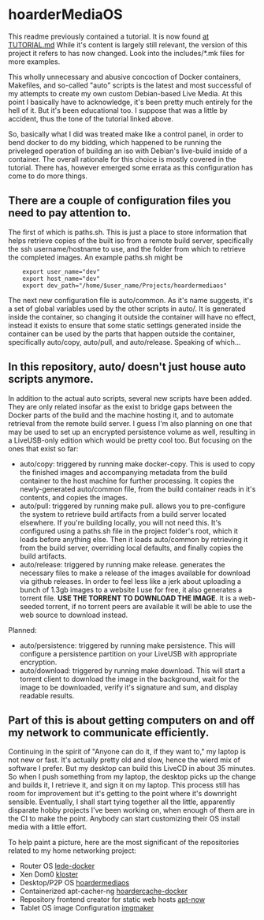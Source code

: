 hoarderMediaOS
==============

This readme previously contained a tutorial. It is now found
[at TUTORIAL.md](https://github.com/cmotc/hoarderMediaOS/blob/master/TUTORIAL.md)
While it's content is largely still relevant, the version of this project it
refers to has now changed. Look into the includes/*.mk files for more examples.

This wholly unnecessary and abusive concoction of Docker containers, Makefiles,
and so-called "auto" scripts is the latest and most successful of my attempts to
create my own custom Debian-based Live Media. At this point I basically have to
acknowledge, it's been pretty much entirely for the hell of it. But it's been
educational too. I suppose that was a little by accident, thus the tone of the
tutorial linked above.

So, basically what I did was treated make like a control panel, in order to bend
docker to do my bidding, which happened to be running the priveleged operation
of building an iso with Debian's live-build inside of a container. The overall
rationale for this choice is mostly covered in the tutorial. There has, however
emerged some errata as this configuration has come to do more things.

There are a couple of configuration files you need to pay attention to.
-----------------------------------------------------------------------

The first of which is paths.sh. This is just a place to store information that
helps retrieve copies of the built iso from a remote build server, specifically
the ssh username/hostname to use, and the folder from which to retrieve the
completed images. An example paths.sh might be

        export user_name="dev"
        export host_name="dev"
        export dev_path="/home/$user_name/Projects/hoardermediaos"

The next new configuration file is auto/common. As it's name suggests, it's a
set of global variables used by the other scripts in auto/. It is generated
inside the container, so changing it outside the container will have no effect,
instead it exists to ensure that some static settings generated inside the
container can be used by the parts that happen outside the container,
specifically auto/copy, auto/pull, and auto/release. Speaking of which...

In this repository, auto/ doesn't just house auto scripts anymore.
------------------------------------------------------------------

In addition to the actual auto scripts, several new scripts have been added.
They are only related insofar as the exist to bridge gaps between the Docker
parts of the build and the machine hosting it, and to automate retrieval from
the remote build server. I guess I'm also planning on one that may be used to
set up an encrypted persistence volume as well, resulting in a LiveUSB-only
edition which would be pretty cool too. But focusing on the ones that exist so
far:

  * auto/copy: triggered by running make docker-copy. This is used to copy the
   finished images and accompanying metadata from the build container to the
   host machine for further processing. It copies the newly-generated
   auto/common file, from the build container reads in it's contents, and copies
   the images.
  * auto/pull: triggered by running make pull. allows you to pre-configure the
   system to retrieve build artifacts from a build server located elsewhere.
   If you're building locally, you will not need this. It's configured using a
   paths.sh file in the project folder's root, which it loads before anything
   else. Then it loads auto/common by retrieving it from the build server,
   overriding local defaults, and finally copies the build artifacts.
  * auto/release: triggered by running make release. generates the necessary
   files to make a release of the images available for download via github
   releases. In order to feel less like a jerk about uploading a bunch of 1.3gb
   images to a website I use for free, it also generates a torrent file.
   **USE THE TORRENT TO DOWNLOAD THE IMAGE**. It is a web-seeded torrent, if no
    torrent peers are available it will be able to use the web source to
    download instead.

Planned:

  * auto/persistence: triggered by running make persistence. This will configure
   a persistence partition on your LiveUSB with appropriate encryption.
  * auto/download: triggered by running make download. This will start a torrent
   client to download the image in the background, wait for the image to be
   downloaded, verify it's signature and sum, and display readable results.

Part of this is about getting computers on and off my network to communicate efficiently.
-----------------------------------------------------------------------------------------

Continuing in the spirit of "Anyone can do it, if they want to," my laptop is
not new or fast. It's actually pretty old and slow, hence the wierd mix of
software I prefer. But my desktop can build this LiveCD in about 35 minutes.
So when I push something from my laptop, the desktop picks up the change and
builds it, I retrieve it, and sign it on my laptop. This process still has room
for improvement but it's getting to the point where it's downright sensible.
Eventually, I shall start tying together all the little, apparently disparate
hobby projects I've been working on, when enough of them are in the CI to make
the point. Anybody can start customizing their OS install media with a little
effort.

To help paint a picture, here are the most significant of the repositories
related to my home networking project:

  * Router OS [lede-docker](https://github.com/eyedeekay/lede-docker)
  * Xen Dom0 [kloster](https://github.com/eyedeekay/kloster)
  * Desktop/P2P OS [hoardermediaos](https://github.com/eyedeekay/hoardermediaos)
  * Containerized apt-cacher-ng [hoardercache-docker](https://github.com/eyedeekay/hoardercache-docker)
  * Repository frontend creator for static web hosts [apt-now](https://github.com/eyedeekay/apt-now)
  * Tablet OS image Configuration [imgmaker](https://github.com/eyedeekay/imgmaker)
